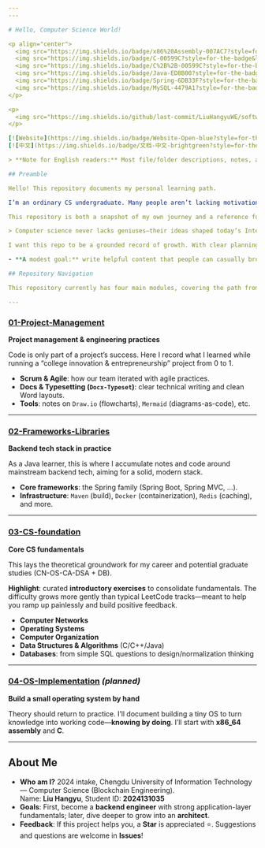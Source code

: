 ```yaml
---
---

# Hello, Computer Science World!

<p align="center">
  <img src="https://img.shields.io/badge/x86%20Assembly-007AC7?style=for-the-badge&logo=intel&logoColor=white" alt="x86 Assembly">
  <img src="https://img.shields.io/badge/C-00599C?style=for-the-badge&logo=c&logoColor=white" alt="C">
  <img src="https://img.shields.io/badge/C%2B%2B-00599C?style=for-the-badge&logo=cplusplus&logoColor=white" alt="C++">
  <img src="https://img.shields.io/badge/Java-ED8B00?style=for-the-badge&logo=openjdk&logoColor=white" alt="Java">
  <img src="https://img.shields.io/badge/Spring-6DB33F?style=for-the-badge&logo=spring&logoColor=white" alt="Spring">
  <img src="https://img.shields.io/badge/MySQL-4479A1?style=for-the-badge&logo=mysql&logoColor=white" alt="MySQL">
</p>

<p>
  <img src="https://img.shields.io/github/last-commit/LiuHangyuWE/software-projects-learning-notes" alt="Last Commit">
</p>

[![Website](https://img.shields.io/badge/Website-Open-blue?style=for-the-badge)](https://LiuHangyuWE.github.io/software-projects-learning-notes/)
[![中文](https://img.shields.io/badge/文档-中文-brightgreen?style=for-the-badge)](./README.md)

> **Note for English readers:** Most file/folder descriptions, notes, and commit messages are written in **Chinese**. You may want to use a translator for some content.

## Preamble

Hello! This repository documents my personal learning path.

I’m an ordinary CS undergraduate. Many people aren’t lacking motivation—they just aren’t sure **how** to make progress. Some even start with a blank slate: “Is computer science just about calculators?” You want to begin, then realize you don’t know **what** to learn.

This repository is both a snapshot of my own journey and a reference for classmates who, like me, **want to improve but often feel lost**. I hope it helps build **metacognition**—knowing what to learn, how to learn, and why.

> Computer science never lacks geniuses—their ideas shaped today’s Internet industry. That inspires my curiosity. Around us, we also see “fast-track” stories—“master Java in 3 months,” “land a big-offer in 6 months.” Impressive, but often superhuman and hard to follow.

I want this repo to be a grounded record of growth. With clear planning, steady effort, and the right methods, even ordinary students can walk a solid path.

- **A modest goal:** write helpful content that people can casually browse after dinner—ideally learning something right away. If it sparks curiosity and helps you discover new areas, this repo is happy to be your **springboard**.

## Repository Navigation

This repository currently has four main modules, covering the path from project management and frameworks to CS fundamentals.

---
```


### [01-Project-Management](./01-Project-Management)
**Project management & engineering practices**

Code is only part of a project’s success. Here I record what I learned while running a “college innovation & entrepreneurship” project from 0 to 1.

* **Scrum & Agile**: how our team iterated with agile practices.
* **Docs & Typesetting (`Docx-Typeset`)**: clear technical writing and clean Word layouts.
* **Tools**: notes on `Draw.io` (flowcharts), `Mermaid` (diagrams-as-code), etc.

---

### [02-Frameworks-Libraries](./02-Frameworks-Libraries)
**Backend tech stack in practice**

As a Java learner, this is where I accumulate notes and code around mainstream backend tech, aiming for a solid, modern stack.

* **Core frameworks**: the Spring family (Spring Boot, Spring MVC, …).
* **Infrastructure**: `Maven` (build), `Docker` (containerization), `Redis` (caching), and more.

---

### [03-CS-foundation](./03-CS-foundation)
**Core CS fundamentals**

This lays the theoretical groundwork for my career and potential graduate studies (CN-OS-CA-DSA + DB).

**Highlight**: curated **introductory exercises** to consolidate fundamentals. The difficulty grows more gently than typical LeetCode tracks—meant to help you ramp up painlessly and build positive feedback.

* **Computer Networks**
* **Operating Systems**
* **Computer Organization** 
* **Data Structures & Algorithms** (C/C++/Java)
* **Databases**: from simple SQL questions to design/normalization thinking

---

### [04-OS-Implementation](./04-OS-Implementation) *(planned)*
**Build a small operating system by hand**

Theory should return to practice. I’ll document building a tiny OS to turn knowledge into working code—**knowing by doing**. I’ll start with **x86_64 assembly** and **C**.

---

## About Me

* **Who am I?** 2024 intake, Chengdu University of Information Technology — Computer Science (Blockchain Engineering).  
  Name: **Liu Hangyu**, Student ID: **2024131035**
* **Goals**: First, become a **backend engineer** with strong application-layer fundamentals; later, dive deeper to grow into an **architect**.
* **Feedback**: If this project helps you, a **Star** is appreciated ⭐. Suggestions and questions are welcome in **Issues**!
